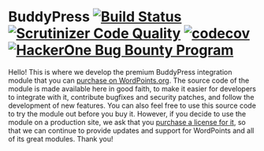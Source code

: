 # BuddyPress [![Build Status](https://travis-ci.org/WordPoints/buddypress.svg?branch=develop)](https://travis-ci.org/WordPoints/buddypress) [![Scrutinizer Code Quality](https://scrutinizer-ci.com/g/WordPoints/buddypress/badges/quality-score.png?b=develop)](https://scrutinizer-ci.com/g/WordPoints/buddypress/?branch=develop) [![codecov](https://codecov.io/gh/WordPoints/buddypress/branch/master/graph/badge.svg)](https://codecov.io/gh/WordPoints/buddypress) [![HackerOne Bug Bounty Program](https://img.shields.io/badge/security-HackerOne-blue.svg)](https://hackerone.com/wordpoints)

Hello! This is where we develop the premium BuddyPress integration module that you can [purchase on WordPoints.org](https://wordpoints.org/modules/buddypress/). The source code of the module is made available here in good faith, to make it easier for developers to integrate with it, contribute bugfixes and security patches, and follow the development of new features. You can also feel free to use this source code to try the module out before you buy it. However, if you decide to use the module on a production site, we ask that you [purchase a license for it](https://wordpoints.org/modules/buddypress/), so that we can continue to provide updates and support for WordPoints and all of its great modules. Thank you!

